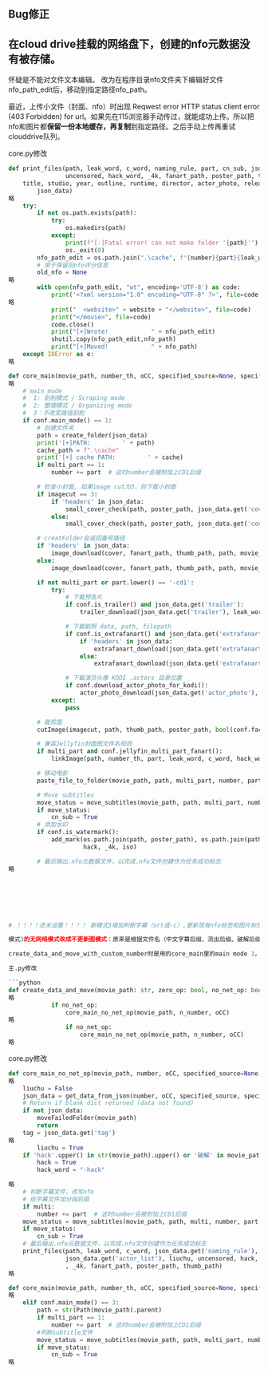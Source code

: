 ## Bug修正


## 在cloud drive挂载的网络盘下，创建的nfo元数据没有被存储。

怀疑是不能对文件文本编辑。
改为在程序目录nfo文件夹下编辑好文件nfo_path_edit后，移动到指定路径nfo_path。

最近，上传小文件（封面、nfo）时出现 Reqwest error HTTP status client error (403 Forbidden) for url。如果先在115浏览器手动传过，就能成功上传。所以把nfo和图片都**保留一份本地缓存，再复制**到指定路径。之后手动上传再重试clouddrive队列。


core.py修改

```python
def print_files(path, leak_word, c_word, naming_rule, part, cn_sub, json_data, filepath, tag, actor_list, liuchu,
                uncensored, hack_word, _4k, fanart_path, poster_path, thumb_path):
    title, studio, year, outline, runtime, director, actor_photo, release, number, cover, trailer, website, series, label = get_info(
        json_data)
略
    try:
        if not os.path.exists(path):
            try:
                os.makedirs(path)
            except:
                print(f"[-]Fatal error! can not make folder '{path}'")
                os._exit(0)
        nfo_path_edit = os.path.join(".\cache", f"{number}{part}{leak_word}{c_word}{hack_word}.nfo")
        # 用于保留旧nfo评分信息
        old_nfo = None
略
        with open(nfo_path_edit, "wt", encoding='UTF-8') as code:
            print('<?xml version="1.0" encoding="UTF-8" ?>', file=code)
略
            print("  <website>" + website + "</website>", file=code)
            print("</movie>", file=code)
            code.close()
            print("[+]Wrote!            " + nfo_path_edit)
            shutil.copy(nfo_path_edit,nfo_path)
            print("[+]Moved!            " + nfo_path)
    except IOError as e:
略
```

```python
def core_main(movie_path, number_th, oCC, specified_source=None, specified_url=None):
略
    # main_mode
    #  1: 刮削模式 / Scraping mode
    #  2: 整理模式 / Organizing mode
    #  3：不改变路径刮削
    if conf.main_mode() == 1:
        # 创建文件夹
        path = create_folder(json_data)
        print('[+]PATH:         ' + path)
        cache_path = f".\cache"
        print('[+] cache PATH:         ' + cache)
        if multi_part == 1:
            number += part  # 这时number会被附加上CD1后缀

        # 检查小封面, 如果image cut为3，则下载小封面
        if imagecut == 3:
            if 'headers' in json_data:
                small_cover_check(path, poster_path, json_data.get('cover_small'), movie_path, json_data)
            else:
                small_cover_check(path, poster_path, json_data.get('cover_small'), movie_path)

        # creatFolder会返回番号路径
        if 'headers' in json_data:
            image_download(cover, fanart_path, thumb_path, path, movie_path, json_data)
        else:
            image_download(cover, fanart_path, thumb_path, path, movie_path)

        if not multi_part or part.lower() == '-cd1':
            try:
                # 下载预告片
                if conf.is_trailer() and json_data.get('trailer'):
                    trailer_download(json_data.get('trailer'), leak_word, c_word, hack_word, number, path, movie_path)

                # 下载剧照 data, path, filepath
                if conf.is_extrafanart() and json_data.get('extrafanart'):
                    if 'headers' in json_data:
                        extrafanart_download(json_data.get('extrafanart'), path, number, movie_path, json_data)
                    else:
                        extrafanart_download(json_data.get('extrafanart'), path, number, movie_path)

                # 下载演员头像 KODI .actors 目录位置
                if conf.download_actor_photo_for_kodi():
                    actor_photo_download(json_data.get('actor_photo'), path, number)
            except:
                pass

        # 裁剪图
        cutImage(imagecut, path, thumb_path, poster_path, bool(conf.face_uncensored_only() and not uncensored))

        # 兼容Jellyfin封面图文件名规则
        if multi_part and conf.jellyfin_multi_part_fanart():
            linkImage(path, number_th, part, leak_word, c_word, hack_word, ext)

        # 移动电影
        paste_file_to_folder(movie_path, path, multi_part, number, part, leak_word, c_word, hack_word)

        # Move subtitles
        move_status = move_subtitles(movie_path, path, multi_part, number, part, leak_word, c_word, hack_word)
        if move_status:
            cn_sub = True
        # 添加水印
        if conf.is_watermark():
            add_mark(os.path.join(path, poster_path), os.path.join(path, thumb_path), cn_sub, leak, uncensored,
                     hack, _4k, iso)

        # 最后输出.nfo元数据文件，以完成.nfo文件创建作为任务成功标志
略







# ！！！！还未设置！！！！ 新模式3增加判断字幕（srt或-c）,更新现有nfo标签和图片标签

模式3的无网络模式改成不更新图模式：原来是根据文件名（中文字幕后缀、流出后缀、破解后缀）和nfo更新图片水印。改为也更新nfo，但导致联网了，影响了参数-N --no-network-operation。除非不用get_data_from_json，直接写参数 json_data.get('naming_rule'), tag, json_data.get('actor_list')

create_data_and_move_with_custom_number时是用的core_main里的main mode 3，有下载图片

主.py修改

```python
def create_data_and_move(movie_path: str, zero_op: bool, no_net_op: bool, oCC):
略
            if no_net_op:
                core_main_no_net_op(movie_path, n_number, oCC)
略
                if no_net_op:
                    core_main_no_net_op(movie_path, n_number, oCC)
略            
```

core.py修改

```python
def core_main_no_net_op(movie_path, number, oCC, specified_source=None, specified_url=None):
略
	liuchu = False
    json_data = get_data_from_json(number, oCC, specified_source, specified_url)  # 定义番号
    # Return if blank dict returned (data not found)
    if not json_data:
        moveFailedFolder(movie_path)
        return
    tag = json_data.get('tag')    
略
        liuchu = True
    if 'hack'.upper() in str(movie_path).upper() or '破解' in movie_path:
        hack = True
        hack_word = "-hack"

略
    # 判断字幕文件，改写nfo
    # 给字幕文件加分段后缀
    if multi:
        number += part  # 这时number会被附加上CD1后缀    
    move_status = move_subtitles(movie_path, path, multi, number, part, leak_word, c_word, hack_word)
    if move_status:
        cn_sub = True
    # 最后输出.nfo元数据文件，以完成.nfo文件创建作为任务成功标志
    print_files(path, leak_word, c_word, json_data.get('naming_rule'), part, cn_sub, json_data, movie_path, tag,
                json_data.get('actor_list'), liuchu, uncensored, hack, hack_word
                , _4k, fanart_path, poster_path, thumb_path)
略

def core_main(movie_path, number_th, oCC, specified_source=None, specified_url=None):
略
    elif conf.main_mode() == 3:
        path = str(Path(movie_path).parent)
        if multi_part == 1:
            number += part  # 这时number会被附加上CD1后缀
        #判断subtitle文件
        move_status = move_subtitles(movie_path, path, multi_part, number, part, leak_word, c_word, hack_word)
        if move_status:
            cn_sub = True
略         
```

